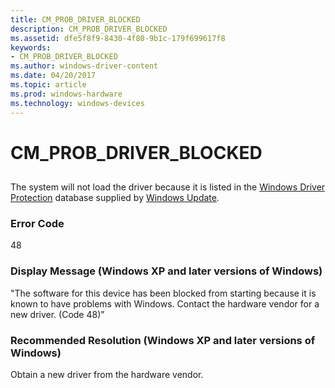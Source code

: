 ```yaml
---
title: CM_PROB_DRIVER_BLOCKED
description: CM_PROB_DRIVER_BLOCKED
ms.assetid: dfe5f8f9-8430-4f80-9b1c-179f699617f8
keywords:
- CM_PROB_DRIVER_BLOCKED
ms.author: windows-driver-content
ms.date: 04/20/2017
ms.topic: article
ms.prod: windows-hardware
ms.technology: windows-devices
---
```


# CM_PROB_DRIVER_BLOCKED


## <a href="" id="ddk-cm-prob-driver-blocked-dg"></a>


The system will not load the driver because it is listed in the [Windows Driver Protection](https://msdn.microsoft.com/windows-drivers/develop/distributing_a_driver_package_win8) database supplied by [Windows Update](https://msdn.microsoft.com/windows-drivers/develop/distributing_a_driver_package_win8)*.*

### Error Code

48

### Display Message (Windows XP and later versions of Windows)

"The software for this device has been blocked from starting because it is known to have problems with Windows. Contact the hardware vendor for a new driver. (Code 48)"

### Recommended Resolution (Windows XP and later versions of Windows)

Obtain a new driver from the hardware vendor.

 

 





